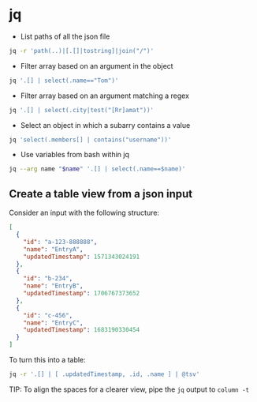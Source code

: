 # jq

* List paths of all the json file

```bash
jq -r 'path(..)|[.[]|tostring]|join("/")'
```

* Filter array based on an argument in the object

```bash
jq '.[] | select(.name=="Tom")'
```

* Filter array based on an argument matching a regex

```bash
jq '.[] | select(.city|test("[Rr]amat"))'
```

* Select an object in which a subarry contains a value

```bash
jq 'select(.members[] | contains("username"))'
```

* Use variables from bash within jq

```bash
jq --arg name "$name" '.[] | select(.name==$name)'
```
## Create a table view from a json input

Consider an input with the following structure:

```json
[
  {
    "id": "a-123-888888",
    "name": "EntryA",
    "updatedTimestamp": 1571343024191
  },
  {
    "id": "b-234",
    "name": "EntryB",
    "updatedTimestamp": 1706767373652
  },
  {
    "id": "c-456",
    "name": "EntryC",
    "updatedTimestamp": 1683190330454
  }
]
```

To turn this into a table:

```bash
jq -r '.[] | [ .updatedTimestamp, .id, .name ] | @tsv'
``` 

TIP: To align the spaces for a clearer view, pipe the `jq` output to `column -t`
